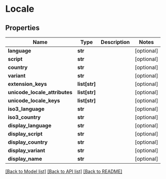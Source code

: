 # Locale

## Properties
Name | Type | Description | Notes
------------ | ------------- | ------------- | -------------
**language** | **str** |  | [optional] 
**script** | **str** |  | [optional] 
**country** | **str** |  | [optional] 
**variant** | **str** |  | [optional] 
**extension_keys** | **list[str]** |  | [optional] 
**unicode_locale_attributes** | **list[str]** |  | [optional] 
**unicode_locale_keys** | **list[str]** |  | [optional] 
**iso3_language** | **str** |  | [optional] 
**iso3_country** | **str** |  | [optional] 
**display_language** | **str** |  | [optional] 
**display_script** | **str** |  | [optional] 
**display_country** | **str** |  | [optional] 
**display_variant** | **str** |  | [optional] 
**display_name** | **str** |  | [optional] 

[[Back to Model list]](../README.md#documentation-for-models) [[Back to API list]](../README.md#documentation-for-api-endpoints) [[Back to README]](../README.md)

